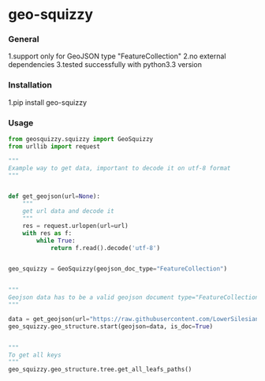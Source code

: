 # geo-squizzy

### General

1.support only for GeoJSON type "FeatureCollection"
2.no external dependencies
3.tested successfully with python3.3 version

### Installation

1.pip install geo-squizzy

### Usage

```python
from geosquizzy.squizzy import GeoSquizzy
from urllib import request

"""
Example way to get data, important to decode it on utf-8 format
"""


def get_geojson(url=None):
    """
    get url data and decode it
    """
    res = request.urlopen(url=url)
    with res as f:
        while True:
            return f.read().decode('utf-8')


geo_squizzy = GeoSquizzy(geojson_doc_type="FeatureCollection")


"""
Geojson data has to be a valid geojson document type="FeatureCollection"
"""

data = get_geojson(url="https://raw.githubusercontent.com/LowerSilesians/geo-squizzy/master/build_big_data/test_data/ExampleDataPoint.json")
geo_squizzy.geo_structure.start(geojson=data, is_doc=True)


"""
To get all keys
"""
geo_squizzy.geo_structure.tree.get_all_leafs_paths()


```



